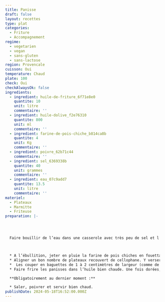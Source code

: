 ```yaml
---
title: Panisse
draft: false
layout: recettes
type: plat
categories:
  - Friture
  - Accompagnement
regime:
  - vegetarien
  - vegan
  - sans-gluten
  - sans-lactose
region: Provencale
cuisson: Oui
temperature: Chaud
plate: 100
check: Oui
checkAlwaysOk: false
ingredients:
  - ingredient: huile-de-friture_6f71e8e0
    quantite: 10
    unit: litre
    commentaire: ''
  - ingredient: huile-dolive_f2e76310
    quantite: 800
    unit: ml
    commentaire: ''
  - ingredient: farine-de-pois-chiche_b814ca8b
    quantite: 4
    unit: Kg
    commentaire: ''
  - ingredient: poivre_62b71c44
    commentaire: ''
  - ingredient: sel_6369338b
    quantite: 40
    unit: grammes
    commentaire: ''
  - ingredient: eau_07c9add7
    quantite: 13.5
    unit: litre
    commentaire: ''
materiel:
  - Plateaux
  - Marmitte
  - Friteuse
preparation: |-




  Faire bouillir de l’eau dans une casserole avec très peu de sel et l’huile d’olive.



  * A l’ébullition, jeter en pluie la farine de pois chiches en fouettant sans arrêt jusqu’à épaississement. Dessécher la pâte avec une grosse spatule en bois sur feux doux pendant 5 à 10 minutes environ. Rectifier l'assaisonnement.
  * Aligner un bon nombre de plateaux recouvert de cellophane. Y verser la préparation et tasser et  lisser la surface avec la spatule de bois trempée dans l'eau. Laisser refroidir.
  *  Les couper en baguettes de 1 à 2 centimètres de largeur (comme de grosses frites). 
  * Faire frire les panisses dans l’huile bien chaude. Une fois dorées, les égoutter et les déposer sur du papier absorbant pour éliminer le surplus d’huile.

  **Obligatoirement au dernier moment :**

  * Saler, poivrer et servir bien chaud.
publishDate: 2024-05-18T16:52:00.000Z
---
```

